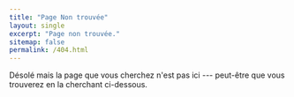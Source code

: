 ```yaml
---
title: "Page Non trouvée"
layout: single
excerpt: "Page non trouvée."
sitemap: false
permalink: /404.html
---
```


Désolé mais la page que vous cherchez n'est pas ici --- peut-être que vous trouverez en la cherchant ci-dessous.

<script type="text/javascript">
  var GOOG_FIXURL_LANG = 'en';
  var GOOG_FIXURL_SITE = '{{ site.url }}'
</script>
<script type="text/javascript"
  src="//linkhelp.clients.google.com/tbproxy/lh/wm/fixurl.js">
</script>
